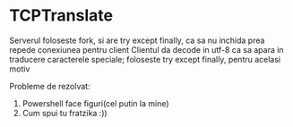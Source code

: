 # TCPTranslate

Serverul foloseste fork, si are try except finally, ca sa nu inchida prea repede conexiunea pentru client
Clientul da decode in utf-8 ca sa apara in traducere caracterele speciale; foloseste try except finally, pentru acelasi motiv

Probleme de rezolvat:
  1. Powershell face figuri(cel putin la mine)
  2. Cum spui tu fratzika :)) 
